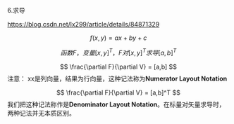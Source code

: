 6.求导

https://blog.csdn.net/lx299/article/details/84871329








$$
f(x,y) = ax + by +c  
$$

$$
函数F，变量[x,y]^T ，F对[x,y]^T求导  [a,b]^T
$$




$$
\frac{\partial F}{\partial V} = [a,b]
$$
注意： xx是列向量，结果为行向量，这种记法称为**Numerator Layout Notation**


$$
\frac{\partial F}{\partial V} = [a,b]^T
$$
我们把这种记法称作是**Denominator Layout Notation**。在标量对矢量求导时，两种记法并无本质区别。

